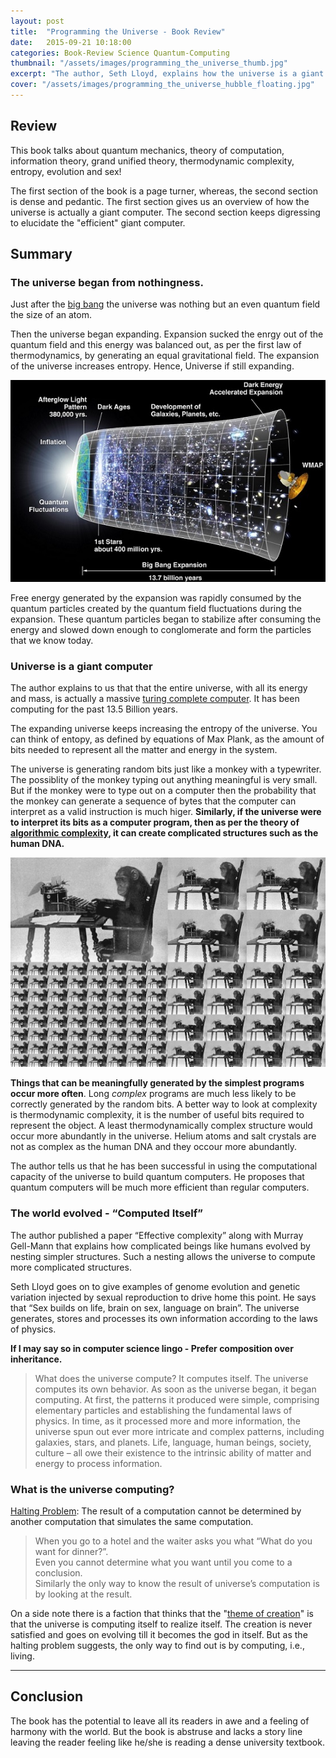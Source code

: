 ```yaml
---
layout: post
title:  "Programming the Universe - Book Review"
date:   2015-09-21 10:18:00
categories: Book-Review Science Quantum-Computing
thumbnail: "/assets/images/programming_the_universe_thumb.jpg"
excerpt: "The author, Seth Lloyd, explains how the universe is a giant quantum computer in a lucid manner; then in a very pedantic and dense language explains how the universe computed complicated structures like the human DNA."
cover: "/assets/images/programming_the_universe_hubble_floating.jpg"
---
```

 
## Review

This book talks about quantum mechanics, theory of computation, information theory, grand unified theory, thermodynamic complexity, entropy, evolution and sex!

The first section of the book is a page turner, whereas, the second section is dense and pedantic. The first section gives us an overview of how the universe is actually a giant computer. The second section keeps digressing to elucidate the "efficient" giant computer.

## Summary

###	The universe began from nothingness.

Just after the [big bang](https://en.wikipedia.org/wiki/Big_Bang) the universe was nothing but an even quantum field the size of an atom.

Then the universe began expanding. Expansion sucked the enrgy out of the quantum field and this energy was balanced out, as per the first law of thermodynamics, by generating an equal gravitational field. The expansion of the universe increases entropy. Hence, Universe if still expanding.

![Expanding Universe, Increasing Entropy](/assets/images/programming_the_universe_1.jpg)

Free energy generated by the expansion was rapidly consumed by the quantum particles created by the quantum field fluctuations during the expansion. These quantum particles began to stabilize after consuming the energy and slowed down enough to conglomerate and form the particles that we know today.

### Universe is a giant computer

The author explains to us that that the entire universe, with all its energy and mass, is actually a massive [turing complete computer](https://en.wikipedia.org/wiki/Turing_completeness). It has been computing for the past 13.5 Billion years.

The expanding universe keeps increasing the entropy of the universe. You can think of entopy, as defined by equations of Max Plank, as the amount of bits needed to represent all the matter and energy in the system. 

The universe is generating random bits just like a monkey with a typewriter. The possiblity of the monkey typing out anything meaningful is very small. But if the monkey were to type out on a computer then the probability that the monkey can generate a sequence of bytes that the computer can interpret as a valid instruction is much higer. **Similarly, if the universe were to interpret its bits as a computer program, then as per the theory of [algorithmic complexity](http://www.nature.com/nature/journal/v341/n6238/abs/341119a0.html), it can create complicated structures such as the human DNA.**

![Universe generates random bits like a monkey with a typewriter](/assets/images/programming_the_universe_2.jpg)

**Things that can be meaningfully generated by the simplest programs occur more often**. Long *complex* programs are much less likely to be correctly generated by the random bits. A better way to look at complexity is thermodynamic complexity, it is the number of useful bits required to represent the object. A least thermodynamically complex structure would occur more abundantly in the universe. Helium atoms and salt crystals are not as complex as the human DNA and they occour more abundantly.

The author tells us that he has been successful in using the computational capacity of the universe to build quantum computers. He proposes that quantum computers will be much more efficient than regular computers.

### The world evolved - “Computed Itself”

The author published a paper “Effective complexity” along with Murray Gell-Mann that explains how complicated beings like humans evolved by nesting simpler structures. Such a nesting allows the universe to compute more complicated structures.

Seth Lloyd goes on to give examples of genome evolution and genetic variation injected by sexual reproduction to drive home this point. He says that “Sex builds on life, brain on sex, language on brain”. The universe generates, stores and processes its own information according to the laws of physics.

**If I may say so in computer science lingo - Prefer composition over inheritance.**

> What does the universe compute? It computes itself. The universe computes its own behavior. As soon as the universe began, it began computing. At first, the patterns it produced were simple, comprising elementary particles and establishing the fundamental laws of physics. In time, as it processed more and more information, the universe spun out ever more intricate and complex patterns, including galaxies, stars, and planets. Life, language, human beings, society, culture – all owe their existence to the intrinsic ability of matter and energy to process information.


### What is the universe computing?

[Halting Problem](https://en.wikipedia.org/wiki/Halting_problem): The result of a computation cannot be determined by another computation that simulates the same computation.

> When you go to a hotel and the waiter asks you what “What do you want for dinner?”. <br/> Even you cannot determine what you want until you come to a conclusion. <br/> Similarly the only way to know the result of universe’s computation is by looking at the result.

On a side note there is a faction that thinks that the "[theme of creation](https://www.youtube.com/watch?v=MIW4MvpMyUY)" is that the universe is computing itself to realize itself. The creation is never satisfied and goes on evolving till it becomes the god in itself. But as the halting problem suggests, the only way to find out is by computing, i.e., living.

-------------------------------------------------

## Conclusion

The book has the potential to leave all its readers in awe and a feeling of harmony with the world. But the book is abstruse and lacks a story line leaving the reader feeling like he/she is reading a dense university textbook.
